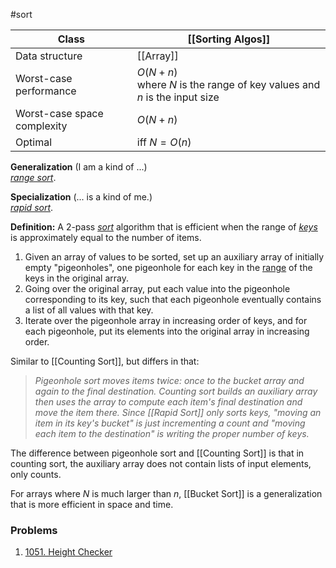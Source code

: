 #sort

| Class                       | [[Sorting Algos]]                                                            |
| --------------------------- | ---------------------------------------------------------------------------- |
| Data structure              | [[Array]]                                                                    |
| Worst-case performance      | $O(N + n)$<br>where _N_ is the range of key values and _n_ is the input size |
| Worst-case space complexity | $O(N + n)$                                                                   |
| Optimal                     | iff $N = O(n)$                                                               |

**Generalization** (I am a kind of ...)  
[_range sort_](https://xlinux.nist.gov/dads/HTML/rangesort.html).

**Specialization** (... is a kind of me.)  
[_rapid sort_](https://xlinux.nist.gov/dads/HTML/rapidSort.html).

**Definition:** A 2-pass [_sort_](https://xlinux.nist.gov/dads/HTML/sort.html) algorithm that is efficient when the range of [_keys_](https://xlinux.nist.gov/dads/HTML/key.html) is approximately equal to the number of items. 
1. Given an array of values to be sorted, set up an auxiliary array of initially empty "pigeonholes", one pigeonhole for each key in the [range](https://en.wikipedia.org/wiki/Range_(computer_science) "Range (computer science)") of the keys in the original array.
2. Going over the original array, put each value into the pigeonhole corresponding to its key, such that each pigeonhole eventually contains a list of all values with that key.
3. Iterate over the pigeonhole array in increasing order of keys, and for each pigeonhole, put its elements into the original array in increasing order.

Similar to [[Counting Sort]], but differs in that:
>  _Pigeonhole sort moves items twice: once to the bucket array and again to the final destination. Counting sort builds an auxiliary array then uses the array to compute each item's final destination and move the item there._
>  _Since [[Rapid Sort]] only sorts keys, "moving an item in its key's bucket" is just incrementing a count and "moving each item to the destination" is writing the proper number of keys._

The difference between pigeonhole sort and [[Counting Sort]] is that in counting sort, the auxiliary array does not contain lists of input elements, only counts.

For arrays where _N_ is much larger than _n_, [[Bucket Sort]] is a generalization that is more efficient in space and time.

### Problems
1. [1051. Height Checker](https://leetcode.com/problems/height-checker/) 